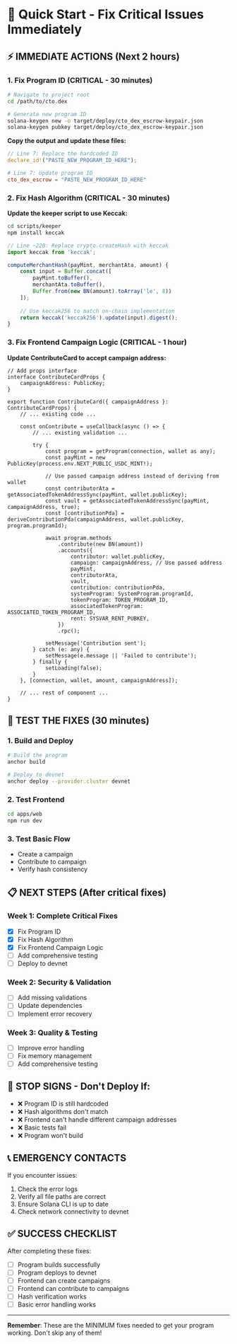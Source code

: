 # 🚨 Quick Start - Fix Critical Issues Immediately

## ⚡ IMMEDIATE ACTIONS (Next 2 hours)

### 1. Fix Program ID (CRITICAL - 30 minutes)

```bash
# Navigate to project root
cd /path/to/cto.dex

# Generate new program ID
solana-keygen new -o target/deploy/cto_dex_escrow-keypair.json
solana-keygen pubkey target/deploy/cto_dex_escrow-keypair.json
```

**Copy the output and update these files:**

```rust:programs/cto_dex_escrow/src/lib.rs
// Line 7: Replace the hardcoded ID
declare_id!("PASTE_NEW_PROGRAM_ID_HERE");
```

```toml:Anchor.toml
# Line 7: Update program ID
cto_dex_escrow = "PASTE_NEW_PROGRAM_ID_HERE"
```

### 2. Fix Hash Algorithm (CRITICAL - 30 minutes)

**Update the keeper script to use Keccak:**

```bash
cd scripts/keeper
npm install keccak
```

```javascript:scripts/keeper/src/index.js
// Line ~220: Replace crypto.createHash with keccak
import keccak from 'keccak';

computeMerchantHash(payMint, merchantAta, amount) {
    const input = Buffer.concat([
        payMint.toBuffer(),
        merchantAta.toBuffer(),
        Buffer.from(new BN(amount).toArray('le', 8))
    ]);
    
    // Use keccak256 to match on-chain implementation
    return keccak('keccak256').update(input).digest();
}
```

### 3. Fix Frontend Campaign Logic (CRITICAL - 1 hour)

**Update ContributeCard to accept campaign address:**

```typescript:apps/web/components/ContributeCard.tsx
// Add props interface
interface ContributeCardProps {
    campaignAddress: PublicKey;
}

export function ContributeCard({ campaignAddress }: ContributeCardProps) {
    // ... existing code ...
    
    const onContribute = useCallback(async () => {
        // ... existing validation ...
        
        try {
            const program = getProgram(connection, wallet as any);
            const payMint = new PublicKey(process.env.NEXT_PUBLIC_USDC_MINT!);
            
            // Use passed campaign address instead of deriving from wallet
            const contributorAta = getAssociatedTokenAddressSync(payMint, wallet.publicKey);
            const vault = getAssociatedTokenAddressSync(payMint, campaignAddress, true);
            const [contributionPda] = deriveContributionPda(campaignAddress, wallet.publicKey, program.programId);

            await program.methods
                .contribute(new BN(amount))
                .accounts({
                    contributor: wallet.publicKey,
                    campaign: campaignAddress, // Use passed address
                    payMint,
                    contributorAta,
                    vault,
                    contribution: contributionPda,
                    systemProgram: SystemProgram.programId,
                    tokenProgram: TOKEN_PROGRAM_ID,
                    associatedTokenProgram: ASSOCIATED_TOKEN_PROGRAM_ID,
                    rent: SYSVAR_RENT_PUBKEY,
                })
                .rpc();
                
            setMessage('Contribution sent');
        } catch (e: any) {
            setMessage(e.message || 'Failed to contribute');
        } finally {
            setLoading(false);
        }
    }, [connection, wallet, amount, campaignAddress]);

    // ... rest of component ...
}
```

## 🔧 TEST THE FIXES (30 minutes)

### 1. Build and Deploy
```bash
# Build the program
anchor build

# Deploy to devnet
anchor deploy --provider.cluster devnet
```

### 2. Test Frontend
```bash
cd apps/web
npm run dev
```

### 3. Test Basic Flow
- Create a campaign
- Contribute to campaign
- Verify hash consistency

## 📋 NEXT STEPS (After critical fixes)

### Week 1: Complete Critical Fixes
- [x] Fix Program ID
- [x] Fix Hash Algorithm  
- [x] Fix Frontend Campaign Logic
- [ ] Add comprehensive testing
- [ ] Deploy to devnet

### Week 2: Security & Validation
- [ ] Add missing validations
- [ ] Update dependencies
- [ ] Implement error recovery

### Week 3: Quality & Testing
- [ ] Improve error handling
- [ ] Fix memory management
- [ ] Add comprehensive testing

## 🚨 STOP SIGNS - Don't Deploy If:

- ❌ Program ID is still hardcoded
- ❌ Hash algorithms don't match
- ❌ Frontend can't handle different campaign addresses
- ❌ Basic tests fail
- ❌ Program won't build

## 📞 EMERGENCY CONTACTS

If you encounter issues:
1. Check the error logs
2. Verify all file paths are correct
3. Ensure Solana CLI is up to date
4. Check network connectivity to devnet

## ✅ SUCCESS CHECKLIST

After completing these fixes:
- [ ] Program builds successfully
- [ ] Program deploys to devnet
- [ ] Frontend can create campaigns
- [ ] Frontend can contribute to campaigns
- [ ] Hash verification works
- [ ] Basic error handling works

---

**Remember**: These are the MINIMUM fixes needed to get your program working. Don't skip any of them!
